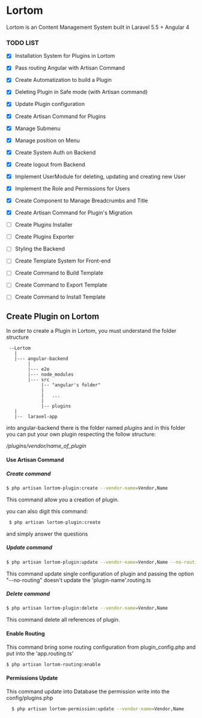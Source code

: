 # Lortom
Lortom is an Content Management System built in Laravel 5.5 + Angular 4

### TODO LIST

- [x] Installation System for Plugins in Lortom
- [x] Pass routing Angular with Artisan Command
- [x] Create Automatization to build a Plugin
- [x] Deleting Plugin in Safe mode (with Artisan command)
- [x] Update Plugin configuration
- [x] Create Artisan Command for Plugins
- [X] Manage Submenu
- [x] Manage position on Menu
- [x] Create System Auth on Backend
- [x] Create logout from Backend
- [x] Implement UserModule for deleting, updating and creating new User
- [x] Implement the Role and Permissions for Users
- [x] Create Component to Manage Breadcrumbs and Title
- [x] Create Artisan Command for Plugin's Migration
- [ ] Create Plugins Installer
- [ ] Create Plugins Exporter
- [ ] Styling the Backend
- [ ] Create Template System for Front-end
- [ ] Create Command to Build Template
- [ ] Create Command to Export Template
- [ ] Create Command to Install Template


## Create Plugin on Lortom

In order to create a Plugin in Lortom, you must understand the folder structure

```
 --Lortom
   |
   |--- angular-backend
        |
        |--- e2e
        |--- node_modules
        |--- src
             |-- "angular's folder"
             |   
             |   ...
             |
             |-- plugins
   |
   |--  laravel-app
 ```
 
 into angular-backend there is the folder named  *plugins* and in this folder you can put your own plugin respecting the
 follow structure:
 
 */plugins/vendor/name_of_plugin*
 
 
 #### Use Artisan Command
 
 
 ##### Create command
 ```bash
 $ php artisan lortom-plugin:create --vendor-name=Vendor,Name
 ```
 
 This command allow you a creation of plugin.
 
 you can also digit this command:
 
 ```bash
  $ php artisan lortom-plugin:create
 ```
 
 and simply answer the questions
 
 
 ##### Update command
 
 ```bash
 $ php artisan lortom-plugin:update --vendor-name=Vendor,Name --no-routing
 ```
 
 This command update single configuration of plugin and passing the option "--no-routing" doesn't update the 
 'plugin-name'.routing.ts
 
 
 ##### Delete command
 
  ```bash
  $ php artisan lortom-plugin:delete --vendor-name=Vendor,Name
  ```
  
  This command delete all references of plugin.
  
  
  #### Enable Routing
  
  This command bring some routing configuration from plugin_config.php and put into the 'app.routing.ts'
  
  ```bash
  $ php artisan lortom-routing:enable
  ```
  
  #### Permissions Update
  
  This command update into Database the permission write into the config/plugins.php
  
  ```bash
    $ php artisan lortom-permission:update --vendor-name=Vendor,Name
  ```
    
  
 
 
 
 

